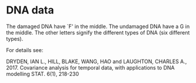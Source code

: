 DNA data
========

The damaged DNA have `F' in the middle. 
The undamaged DNA have a G in the middle. 
The other letters signify the different types 
of DNA (six different types). 

For details see:

DRYDEN, IAN L., HILL, BLAKE, WANG, HAO and LAUGHTON, CHARLES A., 2017. Covariance analysis for temporal data, with applications to DNA modelling STAT. 6(1), 218-230